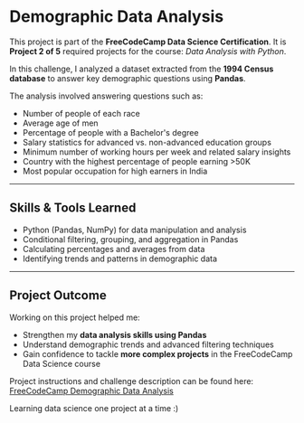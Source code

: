 # Demographic Data Analysis

This project is part of the **FreeCodeCamp Data Science Certification**. It is **Project 2 of 5** required projects for the course: *Data Analysis with Python*.  

In this challenge, I analyzed a dataset extracted from the **1994 Census database** to answer key demographic questions using **Pandas**.

The analysis involved answering questions such as:

- Number of people of each race  
- Average age of men  
- Percentage of people with a Bachelor's degree  
- Salary statistics for advanced vs. non-advanced education groups  
- Minimum number of working hours per week and related salary insights  
- Country with the highest percentage of people earning >50K  
- Most popular occupation for high earners in India  

---

## Skills & Tools Learned
- Python (Pandas, NumPy) for data manipulation and analysis  
- Conditional filtering, grouping, and aggregation in Pandas  
- Calculating percentages and averages from data  
- Identifying trends and patterns in demographic data  

---

## Project Outcome
Working on this project helped me:

- Strengthen my **data analysis skills using Pandas**  
- Understand demographic trends and advanced filtering techniques  
- Gain confidence to tackle **more complex projects** in the FreeCodeCamp Data Science course  

Project instructions and challenge description can be found here:  
[FreeCodeCamp Demographic Data Analysis](https://www.freecodecamp.org/learn/data-analysis-wit)

Learning data science one project at a time :)
